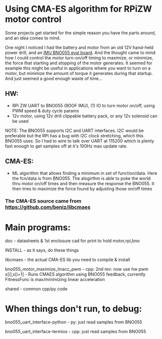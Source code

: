 # Using CMA-ES algorithm for RPiZW motor control

Some projects get started for the simple reason you have the parts around, and an idea comes to mind.

One night I noticed I had the battery and motor from an old 12V hand-held power drill, and an [IMU BNO055 eval board](https://www.adafruit.com/product/2472). And the thought came to mind how I could control the motor turn-on/off timing to maximize, or minimize, the force that starting and stopping of the motor generates. It seemed for example this might be useful in applications where you want to turn on a motor, but minimize the amount of torque it generates during that startup. And just seemed a good enough waste of time...

## HW:
* RPi ZW
    UART to BNO055 (9DOF IMU),
    (1) IO to turn motor on/off, using PWM speed & duty cycle params
* 12v motor, using 12v drill clippable battery pack,
    or any 12v solenoid can be used

NOTE: The BNO055 supports I2C and UART interfaces. I2C would be preferable but the RPi has a bug with I2C clock stretching, which this BNO055 uses. So I had to wire to talk over UART at 115200 which is plenty fast enough to get samples off at it's 100Hz max update rate.
    
## CMA-ES:
* ML algorithm that allows finding a minimum in set of
    function/data. Here the fcn/data is from BNO055. The
    alogirthm is able to poke the world thru motor on/off
    times and then measure the response the BNO055. It
    then tries to maximize the force found by adjusting
    those on/off times


### The CMA-ES source came from https://github.com/beniz/libcmaes




# Main programs:

doc
    - datasheets & 1st enclosure cad for print to hold motor,rpi,bno

INSTALL
    - as it says, do these things

libcmaes
    - the actual CMA-ES lib you need to compile & install

bno055_motor_maximize_linacc_pwm
    - cpp: 2nd rev: now use hw pwm x[i],x[i+1]
    - Runs CMAES algorithm using BNO055 feedback, currently FitnessFunc
        is max/minimizing linear acceleration

shared
    - common cpp/py code




# When things don't run, to debug:

bno055_uart_interface-python
    - py: just read samples from BNO055

bno055_uart_interface-termios
    - cpp: just read samples from BNO055



